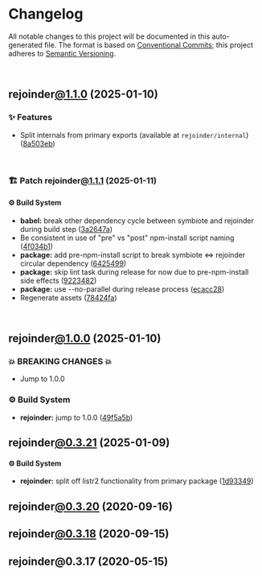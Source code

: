 # Changelog

All notable changes to this project will be documented in this auto-generated
file. The format is based on [Conventional Commits][1];
this project adheres to [Semantic Versioning][2].

<br />

## rejoinder[@1.1.0][3] (2025-01-10)

### ✨ Features

- Split internals from primary exports (available at `rejoinder/internal`) ([8a503eb][4])

<br />

### 🏗️ Patch rejoinder[@1.1.1][5] (2025-01-11)

#### ⚙️ Build System

- **babel:** break other dependency cycle between symbiote and rejoinder during build step ([3a2647a][6])
- Be consistent in use of "pre" vs "post" npm-install script naming ([4f034b1][7])
- **package:** add pre-npm-install script to break symbiote <=> rejoinder circular dependency ([6425499][8])
- **package:** skip lint task during release for now due to pre-npm-install side effects ([9223482][9])
- **package:** use --no-parallel during release process ([ecacc28][10])
- Regenerate assets ([78424fa][11])

<br />

## rejoinder[@1.0.0][12] (2025-01-10)

### 💥 BREAKING CHANGES 💥

- Jump to 1.0.0

### ⚙️ Build System

- **rejoinder:** jump to 1.0.0 ([49f5a5b][13])

## rejoinder[@0.3.21][14] (2025-01-09)

#### ⚙️ Build System

- **rejoinder:** split off listr2 functionality from primary package ([1d93349][15])

## rejoinder[@0.3.20][16] (2020-09-16)

## rejoinder[@0.3.18][17] (2020-09-15)

## rejoinder\@0.3.17 (2020-05-15)

[1]: https://conventionalcommits.org
[2]: https://semver.org
[3]: https://github.com/Xunnamius/rejoinder/compare/rejoinder@1.0.0...rejoinder@1.1.0
[4]: https://github.com/Xunnamius/rejoinder/commit/8a503ebeed2689d0efaa12692a8cdaf933b5902d
[5]: https://github.com/Xunnamius/rejoinder/compare/rejoinder@1.1.0...rejoinder@1.1.1
[6]: https://github.com/Xunnamius/rejoinder/commit/3a2647a4383d23c44984f5fba72936f803375d01
[7]: https://github.com/Xunnamius/rejoinder/commit/4f034b13c055cd89d409e657a782736ffce01aee
[8]: https://github.com/Xunnamius/rejoinder/commit/64254992295ef6f5190b0afba24212fdd92feacb
[9]: https://github.com/Xunnamius/rejoinder/commit/9223482982798f7556a4daad0ef1201567959c38
[10]: https://github.com/Xunnamius/rejoinder/commit/ecacc284cc93a112a5ebdd9865e0c2198aeab5d2
[11]: https://github.com/Xunnamius/rejoinder/commit/78424fa8f7badb679969f17dc434d2444f557d0d
[12]: https://github.com/Xunnamius/rejoinder/compare/rejoinder@0.3.21...rejoinder@1.0.0
[13]: https://github.com/Xunnamius/rejoinder/commit/49f5a5b6bdfa22c9d737f729307f17e76e106dd5
[14]: https://github.com/Xunnamius/rejoinder/compare/rejoinder@0.3.20...rejoinder@0.3.21
[15]: https://github.com/Xunnamius/rejoinder/commit/1d93349ce956b897a64948edbbd692d6e79bc22d
[16]: https://github.com/Xunnamius/rejoinder/compare/rejoinder@0.3.19...rejoinder@0.3.20
[17]: https://github.com/Xunnamius/rejoinder/compare/rejoinder@0.3.17...rejoinder@0.3.18
